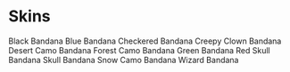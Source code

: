 # Skins

Black Bandana
Blue Bandana
Checkered Bandana
Creepy Clown Bandana
Desert Camo Bandana
Forest Camo Bandana
Green Bandana
Red Skull Bandana
Skull Bandana
Snow Camo Bandana
Wizard Bandana

